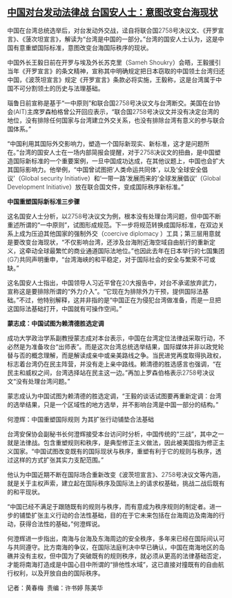 <!--1706174340000-->
[中国对台发动法律战 台国安人士：意图改变台海现状](https://www.rfa.org/mandarin/yataibaodao/gangtai/hcm-01252024041853.html)
------

<p><span style="font-weight: 400;">中国在台湾总统选举后，对台发动外交战，迳自将联合国</span><span style="font-weight: 300;">2758</span><span style="font-weight: 400;">号决议文、《开罗宣言》、《菠次坦宣言》，解读为</span><span style="font-weight: 400;">“</span><span style="font-weight: 400;">台湾是中国的一部分。</span><span style="font-weight: 400;">”</span><span style="font-weight: 400;">台湾的国安人士认为，这是中国有意重塑国际标准，意图改变台海国际秩序的现状。</span></p><p><span style="font-weight: 400;">中国外长王毅日前在开罗与埃及外长苏克里（</span><span style="font-weight: 300;">Sameh Shoukry</span><span style="font-weight: 400;">）会晤，王毅援引当年《开罗宣言》的条文精神，宣称其中明确规定把日本窃取的中国领土台湾归还中国，《波茨坦宣言》规定《开罗宣言》条款必将实施，王毅称，这是台湾属于中国不可分割领土的历史与法理基础。</span></p><p></p><p><span style="font-weight: 400;">瑙鲁日前宣称是基于</span><span style="font-weight: 400;">“</span><span style="font-weight: 400;">一中原则</span><span style="font-weight: 400;">”</span><span style="font-weight: 400;">和联合国</span><span style="font-weight: 300;">2758</span><span style="font-weight: 400;">号决议文与台湾断交。美国在台协会</span><span style="font-weight: 300;">(AIT)</span><span style="font-weight: 400;">主席罗森柏格曾公开回应表示，</span><span style="font-weight: 400;">“</span><span style="font-weight: 400;">联合国</span><span style="font-weight: 300;">2758</span><span style="font-weight: 400;">号决议文并没有决定台湾的地位，没有排除任何国家与台湾建立外交关系，也没有排除台湾有意义的参与联合国体系。</span><span style="font-weight: 400;">”</span></p><p></p><p><span style="font-weight: 400;">“</span><span style="font-weight: 400;">中国利用其国际外交影响力，塑造一个国际新现实、新标准，这才是问题所在。</span><span style="font-weight: 400;">”</span><span style="font-weight: 400;">台湾的国安人士在一场内部简报会提醒，对于</span><span style="font-weight: 300;">2758</span><span style="font-weight: 400;">决议文的扭曲，是中国塑造国际新标准的一个重要案例，一旦中国成功达成，在其他议题上，中国也会扩大其国际影响力。他举例，</span><span style="font-weight: 400;">“</span><span style="font-weight: 400;">中国曾试图把</span><span style="font-weight: 300;">‘</span><span style="font-weight: 400;">人类命运共同体</span><span style="font-weight: 300;">’</span><span style="font-weight: 400;">，以及‘全球安全倡议’（</span><span style="font-weight: 300;">Global security Initiative</span><span style="font-weight: 400;">）和</span><span style="font-weight: 400;">‘</span><span style="font-weight: 400;">一带一路’发展而来的‘全球发展倡议</span><span style="font-weight: 400;">’</span><span style="font-weight: 400;">（</span><span style="font-weight: 300;">Global Development Initiative</span><span style="font-weight: 400;">）放在联合国文件，变成国际秩序新标准。</span><span style="font-weight: 400;">”</span></p><p></p><p><strong>中国重塑国际新标准三步骤</strong></p><p></p><p><span style="font-weight: 400;">这名国安人士分析，以</span><span style="font-weight: 300;">2758</span><span style="font-weight: 400;">号决议文为例，根本没有处理台湾问题，但中国不断重述所谓的</span><span style="font-weight: 400;">“</span><span style="font-weight: 400;">一中原则</span><span style="font-weight: 400;">”</span><span style="font-weight: 400;">，试图形成规范。下一步将规范转换成国际标准，在双边关系上成为压迫其他国家的强制外交（</span><span style="font-weight: 300;">coercive diplomacy </span><span style="font-weight: 400;">）工具；第三层用意就是要改变台海现状，</span><span style="font-weight: 400;">“</span><span style="font-weight: 400;">不仅影响台湾，还涉及台海附近海空域自由航行的重新定义，这牵动全球最繁忙的商业通道国际法地位。</span><span style="font-weight: 400;">”</span><span style="font-weight: 400;">也因此去年在日本举行的七国集团</span><span style="font-weight: 300;">(G7)</span><span style="font-weight: 400;">共同声明重申，</span><span style="font-weight: 400;">“</span><span style="font-weight: 400;">台湾海峡的和平稳定，对于国际社会的安全与繁荣不可或缺。</span><span style="font-weight: 400;">”</span></p><p></p><p><span style="font-weight: 400;">这名国安人士指出，中国领导人习近平曾在</span><span style="font-weight: 300;">20</span><span style="font-weight: 400;">大报告中，对台不承诺放弃武力，宣称这是要排除所谓的</span><span style="font-weight: 400;">“</span><span style="font-weight: 400;">外力介入</span><span style="font-weight: 400;">”</span><span style="font-weight: 400;">。</span><span style="font-weight: 400;">“</span><span style="font-weight: 400;">它现在为排除外力干预，提供国际法基础。</span><span style="font-weight: 400;">”</span><span style="font-weight: 400;">不过，他特别解释，这并非指的是</span><span style="font-weight: 400;">“</span><span style="font-weight: 400;">中国正在为侵犯台湾做准备，而是一旦把这国际法基础打开，中国就有可操作空间。</span><span style="font-weight: 400;">”</span></p><p></p><p><strong>蒙志成：中国试图为赖清德胜选定调</strong></p><p></p><p><span style="font-weight: 400;">成功大学政治学系副教授蒙志成对本台表示，中国在台湾定位法律战采取行动，不必然是为准备攻台</span><span style="font-weight: 400;">“</span><span style="font-weight: 400;">出师表</span><span style="font-weight: 400;">”</span><span style="font-weight: 400;">。而是这次台湾总统选举结果，国际媒体并非以政党轮替与否的概念理解，而是解读成亲中或亲美路线之争。当民进党再度取得执政权，标志着台湾仍在民主阵营，并没有走上亲中路线。赖清德的胜选感言也强调，</span><span style="font-weight: 400;">“</span><span style="font-weight: 400;">在民主和威权之间，台湾选择站在民主这一边。</span><span style="font-weight: 400;">”</span><span style="font-weight: 400;">再加上罗森伯格表示</span><span style="font-weight: 300;">2758</span><span style="font-weight: 400;">号决议文</span><span style="font-weight: 400;">“</span><span style="font-weight: 400;">没有处理台湾问题。”</span></p><p></p><p><span style="font-weight: 400;">蒙志成认为中国试图为赖清德的胜选定调，</span><span style="font-weight: 400;">“</span><span style="font-weight: 400;">王毅的谈话试图要再重新定调：台湾的选举结果，只是一个区域性的地方选举，并不影响台湾是中国一部分的结构。</span><span style="font-weight: 400;">”</span></p><p></p><p><span style="font-weight: 400;">何澄辉：中国重塑国际规则</span> <span style="font-weight: 400;">为其扩张行动铺垫合法基础</span></p><p></p><p><span style="font-weight: 400;">台湾安保协会副秘书长何澄辉接受本台访问时分析，中国传统的</span><span style="font-weight: 400;">“</span><span style="font-weight: 400;">三战</span><span style="font-weight: 400;">”</span><span style="font-weight: 400;">，其中之一就是法律战。包含重塑规则和秩序，是典型修正主义做法，因此被美国指为修正主义国家。</span><span style="font-weight: 400;">“</span><span style="font-weight: 400;">中国试图改变既有的国际现状与秩序，重塑有利于它的规则与秩序，透过这样的方式扩张其实力支配范围。</span><span style="font-weight: 400;">”</span></p><p></p><p><span style="font-weight: 400;">他认为中国近期不断在国际场合重新改变《波茨坦宣言》、</span><span style="font-weight: 300;">2758</span><span style="font-weight: 400;">号决议文等内涵，就是关于主权声索，建立起在国际秩序及国际法上的请求权基础，挑战二战后既有的和平现状。</span><span style="font-weight: 300;"> </span></p><p></p><p><span style="font-weight: 400;">“</span><span style="font-weight: 400;">中国已经不满足于跟随既有的规则与秩序，而有意成为秩序规则的制定者。进一步的铺垫扩张主义行动的合法性基础，目的在于它未来包括在台海周边及南海的行动，获得合法性的基础，</span><span style="font-weight: 400;">”</span><span style="font-weight: 400;">何澄辉说。</span></p><p></p><p><span style="font-weight: 400;">何澄辉进一步指出，南海与台海及东海周边的安全秩序，多年来已经在国际间认可与共同遵守。比方南海的争议，在国际法庭判决中早已确认，中国在南海地区的岛礁并没有主权，但中国为了突破既有的规则秩序，就必须从更高的法律基础否定，才能将南海打造成是中国心目中所谓的</span><span style="font-weight: 400;">“</span><span style="font-weight: 400;">排他性水域</span><span style="font-weight: 400;">”</span><span style="font-weight: 400;">，这已直接对撞既有的自由航行权利，以及开放自由的国际秩序。</span></p><p><span style="font-weight: 400;">记者：黄春梅</span><span style="font-weight: 300;">  责编：许书婷 陈美华 </span></p>
